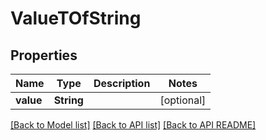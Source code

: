 
# ValueTOfString
## Properties
Name | Type | Description | Notes
------------ | ------------- | ------------- | -------------
**value** | **String** |  |  [optional]




[[Back to Model list]](README.md#documentation-for-models) [[Back to API list]](README.md#documentation-for-api-endpoints) [[Back to API README]](README.md)

